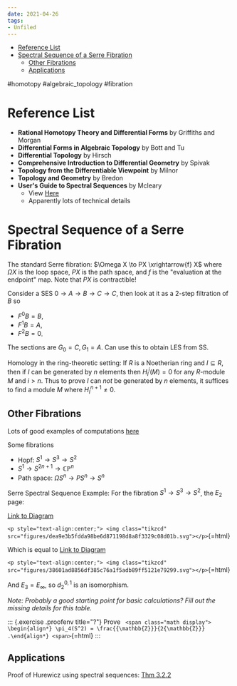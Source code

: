 ```yaml
---
date: 2021-04-26
tags:
- Unfiled
---
```


-   [Reference List](#reference-list)
-   [Spectral Sequence of a Serre Fibration](#spectral-sequence-of-a-serre-fibration)
    -   [Other Fibrations](#other-fibrations)
    -   [Applications](#applications)














\#homotopy \#algebraic_topology \#fibration

# Reference List

-   **Rational Homotopy Theory and Differential Forms** by Griffiths and Morgan
-   **Differential Forms in Algebraic Topology** by Bott and Tu
-   **Differential Topology** by Hirsch
-   **Comprehensive Introduction to Differential Geometry** by Spivak
-   **Topology from the Differentiable Viewpoint** by Milnor
-   **Topology and Geometry** by Bredon
-   **User's Guide to Spectral Sequences** by Mcleary
    -   View [Here](http://www.math.hcmuns.edu.vn/~nvdong/DoiDongDieuNhom/McCleary%20J.%20User%20s%20guide%20to%20spectral%20sequences%20(2ed.,%20CUP,%202001)(575s).pdf)
    -   Apparently lots of technical details

# Spectral Sequence of a Serre Fibration

The standard Serre fibration: $\Omega X \to PX \xrightarrow{f} X$ where $\Omega X$ is the loop space, $PX$ is the path space, and $f$ is the "evaluation at the endpoint" map. Note that $PX$ is contractible!

Consider a SES $0 \to A \to B \to C \to C$, then look at it as a 2-step filtration of $B$ so

-   $F^0B = B$,
-   $F^1B = A$,
-   $F^2B = 0$.

The sections are $G_0 = C, G_1 = A$. Can use this to obtain LES from SS.

Homology in the ring-theoretic setting: If $R$ is a Noetherian ring and $I \subseteq R$, then if $I$ can be generated by $n$ elements then $H_I^i(M) = 0$ for any $R$-module $M$ and $i > n$. Thus to prove $I$ can *not* be generated by $n$ elements, it suffices to find a module $M$ where $H_I^{n+1} \neq 0$.

## Other Fibrations

Lots of good examples of computations [here](https://en.wikipedia.org/wiki/Serre_spectral_sequence)

Some fibrations

-   Hopf: $S^1 \to S^3 \to S^2$
-   $S^1 \to S^{2n+1} \to{\mathbb{CP}}^n$
-   Path space: $\Omega S^n \to PS^n \to S^n$

Serre Spectral Sequence Example: For the fibration $S^1 \to S^3 \to S^2$, the $E_2$ page:

[Link to Diagram](https://q.uiver.app/?q=WzAsMTYsWzIsMSwiSF4wKFNeMjsgXFxaWikiXSxbMiwyLCJIXjAoU14yOyBcXFpaKSJdLFs0LDEsIkheMShTXjI7IFxcWlopIl0sWzQsMiwiSF4xKFNeMjsgXFxaWikiXSxbNiwxLCJIXjIoU14yOyBcXFpaKSJdLFs2LDIsIkheMihTXjI7IFxcWlopIl0sWzEsM10sWzAsMywiXFxidWxsZXQiXSxbNywzLCJcXGJ1bGxldCJdLFsxLDAsIlxcYnVsbGV0Il0sWzEsNCwiXFxidWxsZXQiXSxbMCwyLCIwIl0sWzIsNCwiMCJdLFswLDEsIjEiXSxbNCw0LCIxIl0sWzYsNCwiMiJdLFs3LDgsIiIsMCx7InN0eWxlIjp7ImhlYWQiOnsibmFtZSI6Im5vbmUifX19XSxbOSwxMCwiIiwwLHsic3R5bGUiOnsiaGVhZCI6eyJuYW1lIjoibm9uZSJ9fX1dXQ==)

`<p style="text-align:center;"> <img class="tikzcd" src="figures/dea9e3b5fdda98be6d871198d8a8f3329c08d01b.svg"></p>`{=html}

Which is equal to [Link to Diagram](https://q.uiver.app/?q=WzAsMTYsWzIsMSwiSF4wKFNeMjsgXFxaWikiXSxbMiwyLCJIXjAoU14yOyBcXFpaKSJdLFs0LDEsIjAiXSxbNCwyLCIwIl0sWzYsMSwiSF4yKFNeMjsgXFxaWikiXSxbNiwyLCJIXjIoU14yOyBcXFpaKSJdLFsxLDNdLFswLDMsIlxcYnVsbGV0Il0sWzcsMywiXFxidWxsZXQiXSxbMSwwLCJcXGJ1bGxldCJdLFsxLDQsIlxcYnVsbGV0Il0sWzAsMiwiMCJdLFsyLDQsIjAiXSxbMCwxLCIxIl0sWzQsNCwiMSJdLFs2LDQsIjIiXSxbNyw4LCIiLDAseyJzdHlsZSI6eyJoZWFkIjp7Im5hbWUiOiJub25lIn19fV0sWzksMTAsIiIsMCx7InN0eWxlIjp7ImhlYWQiOnsibmFtZSI6Im5vbmUifX19XV0=)

`<p style="text-align:center;"> <img class="tikzcd" src="figures/38601ad8856df385c76a1f5adb89ff5121e79299.svg"></p>`{=html}

And $E_3 = E_\infty$, so $d_2^{0,1}$ is an isomorphism.

*Note: Probably a good starting point for basic calculations? Fill out the missing details for this table.*

::: {.exercise .proofenv title="?"}
Prove `
<span class="math display">
\begin{align*}
\pi_4(S^2) = \frac{{\mathbb{Z}}}{2{\mathbb{Z}}}
.\end{align*}
<span>`{=html}
:::

## Applications

Proof of Hurewicz using spectral sequences: [Thm 3.2.2](http://homepages.math.uic.edu/~mholmb2/serre.pdf)
